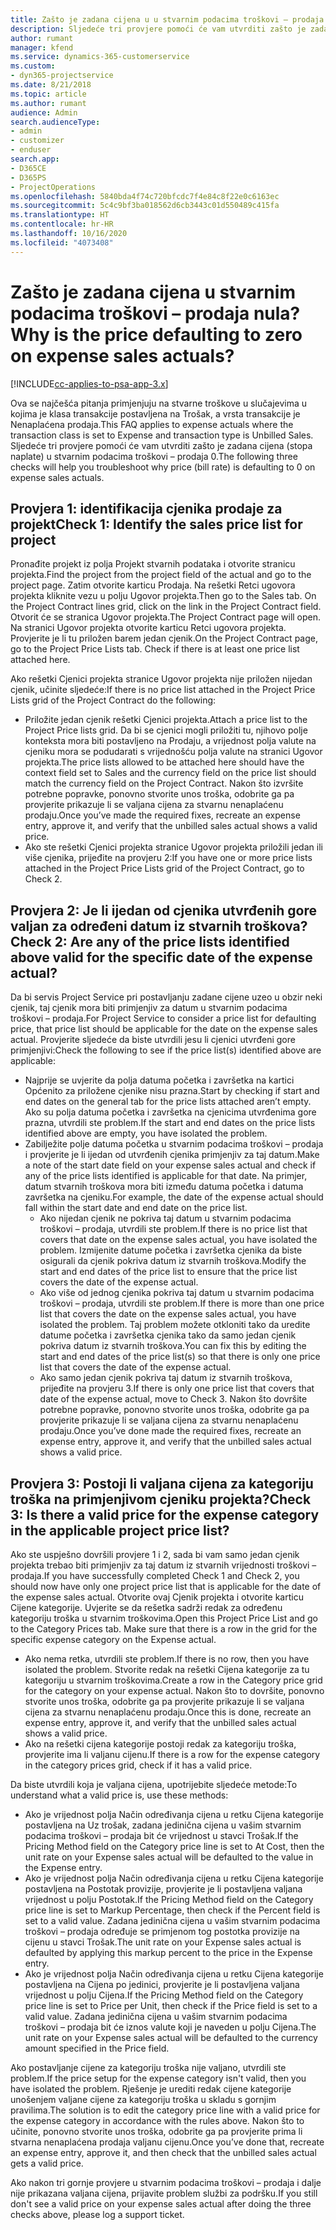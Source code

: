 ```yaml
---
title: Zašto je zadana cijena u u stvarnim podacima troškovi – prodaja nula?
description: Sljedeće tri provjere pomoći će vam utvrditi zašto je zadana cijena u stvarnim podacima troškovi – prodaja 0.
author: rumant
manager: kfend
ms.service: dynamics-365-customerservice
ms.custom:
- dyn365-projectservice
ms.date: 8/21/2018
ms.topic: article
ms.author: rumant
audience: Admin
search.audienceType:
- admin
- customizer
- enduser
search.app:
- D365CE
- D365PS
- ProjectOperations
ms.openlocfilehash: 5840bda4f74c720bfcdc7f4e84c8f22e0c6163ec
ms.sourcegitcommit: 5c4c9bf3ba018562d6cb3443c01d550489c415fa
ms.translationtype: HT
ms.contentlocale: hr-HR
ms.lasthandoff: 10/16/2020
ms.locfileid: "4073408"
---
```

# <a name="why-is-the-price-defaulting-to-zero-on-expense-sales-actuals"></a><span data-ttu-id="4eed1-103">Zašto je zadana cijena u stvarnim podacima troškovi – prodaja nula?</span><span class="sxs-lookup"><span data-stu-id="4eed1-103">Why is the price defaulting to zero on expense sales actuals?</span></span>

[!INCLUDE[cc-applies-to-psa-app-3.x](../includes/cc-applies-to-psa-app-3x.md)]

<span data-ttu-id="4eed1-104">Ova se najčešća pitanja primjenjuju na stvarne troškove u slučajevima u kojima je klasa transakcije postavljena na Trošak, a vrsta transakcije je Nenaplaćena prodaja.</span><span class="sxs-lookup"><span data-stu-id="4eed1-104">This FAQ applies to expense actuals where the transaction class is set to Expense and transaction type is Unbilled Sales.</span></span> <span data-ttu-id="4eed1-105">Sljedeće tri provjere pomoći će vam utvrditi zašto je zadana cijena (stopa naplate) u stvarnim podacima troškovi – prodaja 0.</span><span class="sxs-lookup"><span data-stu-id="4eed1-105">The following three checks will help you troubleshoot why price (bill rate) is defaulting to 0 on expense sales actuals.</span></span>

## <a name="check-1-identify-the-sales-price-list-for-project"></a><span data-ttu-id="4eed1-106">Provjera 1: identifikacija cjenika prodaje za projekt</span><span class="sxs-lookup"><span data-stu-id="4eed1-106">Check 1: Identify the sales price list for project</span></span>

<span data-ttu-id="4eed1-107">Pronađite projekt iz polja Projekt stvarnih podataka i otvorite stranicu projekta.</span><span class="sxs-lookup"><span data-stu-id="4eed1-107">Find the project from the project field of the actual and go to the project page.</span></span> <span data-ttu-id="4eed1-108">Zatim otvorite karticu Prodaja. Na rešetki Retci ugovora projekta kliknite vezu u polju Ugovor projekta.</span><span class="sxs-lookup"><span data-stu-id="4eed1-108">Then go to the Sales tab. On the Project Contract lines grid, click on the link in the Project Contract field.</span></span> <span data-ttu-id="4eed1-109">Otvorit će se stranica Ugovor projekta.</span><span class="sxs-lookup"><span data-stu-id="4eed1-109">The Project Contract page will open.</span></span> <span data-ttu-id="4eed1-110">Na stranici Ugovor projekta otvorite karticu Retci ugovora projekta. Provjerite je li tu priložen barem jedan cjenik.</span><span class="sxs-lookup"><span data-stu-id="4eed1-110">On the Project Contract page, go to the Project Price Lists tab. Check if there is at least one price list attached here.</span></span>

<span data-ttu-id="4eed1-111">Ako rešetki Cjenici projekta stranice Ugovor projekta nije priložen nijedan cjenik, učinite sljedeće:</span><span class="sxs-lookup"><span data-stu-id="4eed1-111">If there is no price list attached in the Project Price Lists grid of the Project Contract do the following:</span></span>

- <span data-ttu-id="4eed1-112">Priložite jedan cjenik rešetki Cjenici projekta.</span><span class="sxs-lookup"><span data-stu-id="4eed1-112">Attach a price list to the Project Price lists grid.</span></span> <span data-ttu-id="4eed1-113">Da bi se cjenici mogli priložiti tu, njihovo polje konteksta mora biti postavljeno na Prodaju, a vrijednost polja valute na cjeniku mora se podudarati s vrijednošću polja valute na stranici Ugovor projekta.</span><span class="sxs-lookup"><span data-stu-id="4eed1-113">The price lists allowed to be attached here should have the context field set to Sales and the currency field on the price list should match the currency field on the Project Contract.</span></span> <span data-ttu-id="4eed1-114">Nakon što izvršite potrebne popravke, ponovno stvorite unos troška, odobrite ga pa provjerite prikazuje li se valjana cijena za stvarnu nenaplaćenu prodaju.</span><span class="sxs-lookup"><span data-stu-id="4eed1-114">Once you’ve made the required fixes, recreate an expense entry, approve it, and verify that the unbilled sales actual shows a valid price.</span></span>
- <span data-ttu-id="4eed1-115">Ako ste rešetki Cjenici projekta stranice Ugovor projekta priložili jedan ili više cjenika, prijeđite na provjeru 2:</span><span class="sxs-lookup"><span data-stu-id="4eed1-115">If you have one or more price lists attached in the Project Price Lists grid of the Project Contract, go to Check 2.</span></span>

## <a name="check-2-are-any-of-the-price-lists-identified-above-valid-for-the-specific-date-of-the-expense-actual"></a><span data-ttu-id="4eed1-116">Provjera 2: Je li ijedan od cjenika utvrđenih gore valjan za određeni datum iz stvarnih troškova?</span><span class="sxs-lookup"><span data-stu-id="4eed1-116">Check 2: Are any of the price lists identified above valid for the specific date of the expense actual?</span></span>

<span data-ttu-id="4eed1-117">Da bi servis Project Service pri postavljanju zadane cijene uzeo u obzir neki cjenik, taj cjenik mora biti primjenjiv za datum u stvarnim podacima troškovi – prodaja.</span><span class="sxs-lookup"><span data-stu-id="4eed1-117">For Project Service to consider a price list for defaulting price, that price list should be applicable for the date on the expense sales actual.</span></span> <span data-ttu-id="4eed1-118">Provjerite sljedeće da biste utvrdili jesu li cjenici utvrđeni gore primjenjivi:</span><span class="sxs-lookup"><span data-stu-id="4eed1-118">Check the following to see if the price list(s) identified above are applicable:</span></span>

- <span data-ttu-id="4eed1-119">Najprije se uvjerite da polja datuma početka i završetka na kartici Općenito za priložene cjenike nisu prazna.</span><span class="sxs-lookup"><span data-stu-id="4eed1-119">Start by checking if start and end dates on the general tab for the price lists attached aren’t empty.</span></span> <span data-ttu-id="4eed1-120">Ako su polja datuma početka i završetka na cjenicima utvrđenima gore prazna, utvrdili ste problem.</span><span class="sxs-lookup"><span data-stu-id="4eed1-120">If the start and end dates on the price lists identified above are empty, you have isolated the problem.</span></span> 
- <span data-ttu-id="4eed1-121">Zabilježite polje datuma početka u stvarnim podacima troškovi – prodaja i provjerite je li ijedan od utvrđenih cjenika primjenjiv za taj datum.</span><span class="sxs-lookup"><span data-stu-id="4eed1-121">Make a note of the start date field on your expense sales actual and check if any of the price lists identified is applicable for that date.</span></span> <span data-ttu-id="4eed1-122">Na primjer, datum stvarnih troškova mora biti između datuma početka i datuma završetka na cjeniku.</span><span class="sxs-lookup"><span data-stu-id="4eed1-122">For example, the date of the expense actual should fall within the start date and end date on the price list.</span></span> 
    - <span data-ttu-id="4eed1-123">Ako nijedan cjenik ne pokriva taj datum u stvarnim podacima troškovi – prodaja, utvrdili ste problem.</span><span class="sxs-lookup"><span data-stu-id="4eed1-123">If there is no price list that covers that date on the expense sales actual, you have isolated the problem.</span></span> <span data-ttu-id="4eed1-124">Izmijenite datume početka i završetka cjenika da biste osigurali da cjenik pokriva datum iz stvarnih troškova.</span><span class="sxs-lookup"><span data-stu-id="4eed1-124">Modify the start and end dates of the price list to ensure that the price list covers the date of the expense actual.</span></span> 
    - <span data-ttu-id="4eed1-125">Ako više od jednog cjenika pokriva taj datum u stvarnim podacima troškovi – prodaja, utvrdili ste problem.</span><span class="sxs-lookup"><span data-stu-id="4eed1-125">If there is more than one price list that covers the date on the expense sales actual, you have isolated the problem.</span></span> <span data-ttu-id="4eed1-126">Taj problem možete otkloniti tako da uredite datume početka i završetka cjenika tako da samo jedan cjenik pokriva datum iz stvarnih troškova.</span><span class="sxs-lookup"><span data-stu-id="4eed1-126">You can fix this by editing the start and end dates of the price list(s) so that there is only one price list that covers the date of the expense actual.</span></span> 
    - <span data-ttu-id="4eed1-127">Ako samo jedan cjenik pokriva taj datum iz stvarnih troškova, prijeđite na provjeru 3.</span><span class="sxs-lookup"><span data-stu-id="4eed1-127">If there is only one price list that covers that date of the expense actual, move to Check 3.</span></span>
<span data-ttu-id="4eed1-128">Nakon što dovršite potrebne popravke, ponovno stvorite unos troška, odobrite ga pa provjerite prikazuje li se valjana cijena za stvarnu nenaplaćenu prodaju.</span><span class="sxs-lookup"><span data-stu-id="4eed1-128">Once you’ve done made the required fixes, recreate an expense entry, approve it, and verify that the unbilled sales actual shows a valid price.</span></span>

## <a name="check-3-is-there-a-valid-price-for-the-expense-category-in-the-applicable-project-price-list"></a><span data-ttu-id="4eed1-129">Provjera 3: Postoji li valjana cijena za kategoriju troška na primjenjivom cjeniku projekta?</span><span class="sxs-lookup"><span data-stu-id="4eed1-129">Check 3: Is there a valid price for the expense category in the applicable project price list?</span></span> 

<span data-ttu-id="4eed1-130">Ako ste uspješno dovršili provjere 1 i 2, sada bi vam samo jedan cjenik projekta trebao biti primjenjiv za taj datum iz stvarnih vrijednosti troškovi – prodaja.</span><span class="sxs-lookup"><span data-stu-id="4eed1-130">If you have successfully completed Check 1 and Check 2, you should now have only one project price list that is applicable for the date of the expense sales actual.</span></span> <span data-ttu-id="4eed1-131">Otvorite ovaj Cjenik projekta i otvorite karticu Cijene kategorije. Uvjerite se da rešetka sadrži redak za određenu kategoriju troška u stvarnim troškovima.</span><span class="sxs-lookup"><span data-stu-id="4eed1-131">Open this Project Price List and go to the Category Prices tab. Make sure that there is a row in the grid for the specific expense category on the Expense actual.</span></span>
 
- <span data-ttu-id="4eed1-132">Ako nema retka, utvrdili ste problem.</span><span class="sxs-lookup"><span data-stu-id="4eed1-132">If there is no row, then you have isolated the problem.</span></span> <span data-ttu-id="4eed1-133">Stvorite redak na rešetki Cijena kategorije za tu kategoriju u stvarnim troškovima.</span><span class="sxs-lookup"><span data-stu-id="4eed1-133">Create a row in the Category price grid for the category on your expense actual.</span></span> <span data-ttu-id="4eed1-134">Nakon što to dovršite, ponovno stvorite unos troška, odobrite ga pa provjerite prikazuje li se valjana cijena za stvarnu nenaplaćenu prodaju.</span><span class="sxs-lookup"><span data-stu-id="4eed1-134">Once this is done, recreate an expense entry, approve it, and verify that the unbilled sales actual shows a valid price.</span></span> 
- <span data-ttu-id="4eed1-135">Ako na rešetki cijena kategorije postoji redak za kategoriju troška, provjerite ima li valjanu cijenu.</span><span class="sxs-lookup"><span data-stu-id="4eed1-135">If there is a row for the expense category in the category prices grid, check if it has a valid price.</span></span>

<span data-ttu-id="4eed1-136">Da biste utvrdili koja je valjana cijena, upotrijebite sljedeće metode:</span><span class="sxs-lookup"><span data-stu-id="4eed1-136">To understand what a valid price is, use these methods:</span></span>

- <span data-ttu-id="4eed1-137">Ako je vrijednost polja Način određivanja cijena u retku Cijena kategorije postavljena na Uz trošak, zadana jedinična cijena u vašim stvarnim podacima troškovi – prodaja bit će vrijednost u stavci Trošak.</span><span class="sxs-lookup"><span data-stu-id="4eed1-137">If the Pricing Method field on the Category price line is set to At Cost, then the unit rate on your Expense sales actual will be defaulted to the value in the Expense entry.</span></span>
- <span data-ttu-id="4eed1-138">Ako je vrijednost polja Način određivanja cijena u retku Cijena kategorije postavljena na Postotak provizije, provjerite je li postavljena valjana vrijednost u polju Postotak.</span><span class="sxs-lookup"><span data-stu-id="4eed1-138">If the Pricing Method field on the Category price line is set to Markup Percentage, then check if the Percent field is set to a valid value.</span></span> <span data-ttu-id="4eed1-139">Zadana jedinična cijena u vašim stvarnim podacima troškovi – prodaja određuje se primjenom tog postotka provizije na cijenu u stavci Trošak.</span><span class="sxs-lookup"><span data-stu-id="4eed1-139">The unit rate on your Expense sales actual is defaulted by applying this markup percent to the price in the Expense entry.</span></span>
- <span data-ttu-id="4eed1-140">Ako je vrijednost polja Način određivanja cijena u retku Cijena kategorije postavljena na Cijena po jedinici, provjerite je li postavljena valjana vrijednost u polju Cijena.</span><span class="sxs-lookup"><span data-stu-id="4eed1-140">If the Pricing Method field on the Category price line is set to Price per Unit, then check if the Price field is set to a valid value.</span></span> <span data-ttu-id="4eed1-141">Zadana jedinična cijena u vašim stvarnim podacima troškovi – prodaja bit će iznos valute koji je naveden u polju Cijena.</span><span class="sxs-lookup"><span data-stu-id="4eed1-141">The unit rate on your Expense sales actual will be defaulted to the currency amount specified in the Price field.</span></span>

<span data-ttu-id="4eed1-142">Ako postavljanje cijene za kategoriju troška nije valjano, utvrdili ste problem.</span><span class="sxs-lookup"><span data-stu-id="4eed1-142">If the price setup for the expense category isn't valid, then you have isolated the problem.</span></span> <span data-ttu-id="4eed1-143">Rješenje je urediti redak cijene kategorije unošenjem valjane cijene za kategoriju troška u skladu s gornjim pravilima.</span><span class="sxs-lookup"><span data-stu-id="4eed1-143">The solution is to edit the category price line with a valid price for the expense category in accordance with the rules above.</span></span> <span data-ttu-id="4eed1-144">Nakon što to učinite, ponovno stvorite unos troška, odobrite ga pa provjerite prima li stvarna nenaplaćena prodaja valjanu cijenu.</span><span class="sxs-lookup"><span data-stu-id="4eed1-144">Once you’ve done that, recreate an expense entry, approve it, and then check that the unbilled sales actual gets a valid price.</span></span>

<span data-ttu-id="4eed1-145">Ako nakon tri gornje provjere u stvarnim podacima troškovi – prodaja i dalje nije prikazana valjana cijena, prijavite problem službi za podršku.</span><span class="sxs-lookup"><span data-stu-id="4eed1-145">If you still don't see a valid price on your expense sales actual after doing the three checks above, please log a support ticket.</span></span>


